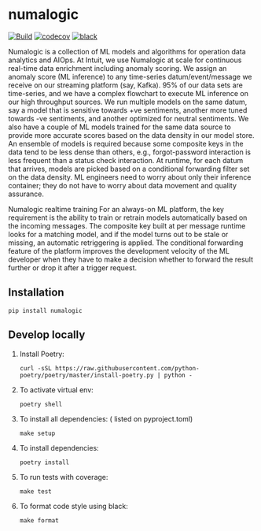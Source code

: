 # numalogic

[![Build](https://github.com/numaproj/numalogic/actions/workflows/ci.yml/badge.svg)](https://github.com/numaproj/numalogic/actions/workflows/ci.yml)
[![codecov](https://codecov.io/gh/numaproj/numalogic/branch/main/graph/badge.svg?token=020HF97A32)](https://codecov.io/gh/numaproj/numalogic)
[![black](https://img.shields.io/badge/code%20style-black-000000.svg)](https://github.com/ambv/black)


Numalogic is a collection of ML models and algorithms for operation data analytics and AIOps. At Intuit, we use Numalogic at scale for continuous real-time data enrichment including anomaly scoring. We assign an anomaly score (ML inference) to any time-series datum/event/message we receive on our streaming platform (say, Kafka). 95% of our data sets are time-series, and we have a complex flowchart to execute ML inference on our high throughput sources. We run multiple models on the same datum, say a model that is sensitive towards +ve sentiments, another more tuned towards -ve sentiments, and another optimized for neutral sentiments. We also have a couple of ML models trained for the same data source to provide more accurate scores based on the data density in our model store. An ensemble of models is required because some composite keys in the data tend to be less dense than others, e.g., forgot-password interaction is less frequent than a status check interaction. At runtime, for each datum that arrives, models are picked based on a conditional forwarding filter set on the data density. ML engineers need to worry about only their inference container; they do not have to worry about data movement and quality assurance.

Numalogic realtime training 
For an always-on ML platform, the key requirement is the ability to train or retrain models automatically based on the incoming messages. The composite key built at per message runtime looks for a matching model, and if the model turns out to be stale or missing, an automatic retriggering is applied. The conditional forwarding feature of the platform improves the development velocity of the ML developer when they have to make a decision whether to forward the result further or drop it after a trigger request.


## Installation

```shell
pip install numalogic
```


## Develop locally

1. Install Poetry:
    ```
    curl -sSL https://raw.githubusercontent.com/python-poetry/poetry/master/install-poetry.py | python -
    ```
2. To activate virtual env:
    ```
    poetry shell
    ```
3. To install all dependencies: ( listed on pyproject.toml)
   ```
   make setup
   ```
4. To install dependencies:
    ```
    poetry install
    ```
5. To run tests with coverage:
    ```
    make test
    ```
6. To format code style using black:
    ```
    make format
    ```
